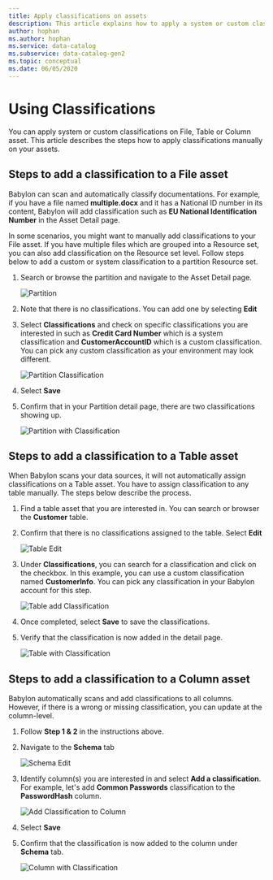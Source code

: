 ```yaml
---
title: Apply classifications on assets
description: This article explains how to apply a system or custom classification in any asset.
author: hophan
ms.author: hophan
ms.service: data-catalog
ms.subservice: data-catalog-gen2
ms.topic: conceptual
ms.date: 06/05/2020
---
```


# Using Classifications

You can apply system or custom classifications on File, Table or Column asset. This article describes the steps how to apply classifications manually on your assets.

## Steps to add a classification to a File asset

Babylon can scan and automatically classify documentations. For example, if you have a file named **multiple.docx** and it has a National ID number in its content, Babylon will add classification such as **EU National Identification Number** in the Asset Detail page.

In some scenarios, you might want to manually add classifications to your File asset. If you have multiple files which are grouped into a Resource set, you can also add classification on the Resource set level. Follow steps below to add a custom or system classification to a partition Resource set.

1. Search or browse the partition and navigate to the Asset Detail page.

    ![Partition](./media/use-classifications/image1.png)

1. Note that there is no classifications. You can add one by selecting **Edit**

1. Select **Classifications** and check on specific classifications you are interested in such as **Credit Card Number** which is a system classification and **CustomerAccountID** which is a custom classification. You can pick any custom classification as your environment may look different.

    ![Partition Classification](./media/use-classifications/image2.png)

1. Select **Save**

1. Confirm that in your Partition detail page, there are two classifications showing up.

    ![Partition with Classification](./media/use-classifications/image3.png)

## Steps to add a classification to a Table asset

When Babylon scans your data sources, it will not automatically assign classifications on a Table asset. You have to assign classification to any table manually. The steps below describe the process.

1. Find a table asset that you are interested in. You can search or browser the **Customer** table.

1. Confirm that there is no classifications assigned to the table. Select **Edit**

    ![Table Edit](./media/use-classifications/image4.png)

1. Under **Classifications**, you can search for a classification and click on the checkbox. In this example, you can use a custom classification named **CustomerInfo**. You can pick any classification in your Babylon account for this step.

    ![Table add Classification](./media/use-classifications/image5.png)

1. Once completed, select **Save** to save the classifications.

1. Verify that the classification is now added in the detail page.

    ![Table with Classification](./media/use-classifications/image6.png)

## Steps to add a classification to a Column asset

Babylon automatically scans and add classifications to all columns. However, if there is a wrong or missing classification, you can update at the column-level.

1. Follow **Step 1 & 2** in the instructions above.

1. Navigate to the **Schema** tab

    ![Schema Edit](./media/use-classifications/image7.png)

1. Identify column(s) you are interested in and select **Add a classification**. For example, let's add **Common Passwords** classification to the **PasswordHash** column.

    ![Add Classification to Column](./media/use-classifications/image8.png)

1. Select **Save**

1. Confirm that the classification is now added to the column under **Schema** tab.

    ![Column with Classification](./media/use-classifications/image9.png)

